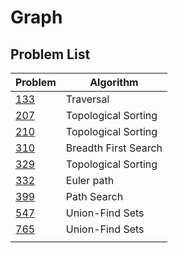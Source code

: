 # Graph

## Problem List

| Problem | Algorithm |
|---|---|
| [133](problem/133.md) | Traversal |
| [207](problem/207.md) | Topological Sorting |
| [210](problem/210.md) | Topological Sorting |
| [310](problem/310.md) | Breadth First Search |
| [329](problem/329.md) | Topological Sorting |
| [332](problem/332.md) | Euler path |
| [399](problem/399.md) | Path Search |
| [547](problem/547.md) | Union-Find Sets |
| [765](problem/765.md) | Union-Find Sets |
|||